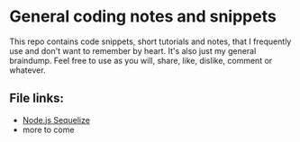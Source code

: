 # General coding notes and snippets

This repo contains code snippets, short tutorials and notes, that I frequently use and don't want to remember by heart.
It's also just my general braindump.
Feel free to use as you will, share, like, dislike, comment or whatever.

## File links:
* [Node.js Sequelize](node-sequelize-cheat-sheet.md)
* more to come